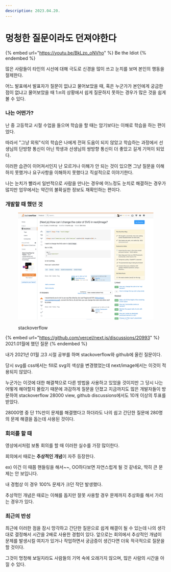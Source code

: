 ```yaml
---
description: 2023.04.20.
---
```


# 멍청한 질문이라도 던져야한다



{% embed url="https://youtu.be/BkLzo_oNVho" %}
Be the Idiot
{% endembed %}

많은 사람들이 타인의 시선에 대해 극도로 신경을 많이 쓰고 눈치를 보며 본인의 행동을 절제한다.

어느 발표에서 발표자가 질문이 없냐고 물어보았을 때, 혹은 누군가가 본인에게 궁금한 점이 없냐고 물어보았을 때 1:n의 상황에서 쉽게 질문하지 못하는 경우가 많은 것을 쉽게 볼 수 있다.



### 나는 어떤가?

난 중 고등학교 시절 수업을 들으며 학습을 할 때는 암기보다는 이해로 학습을 하는 편이었다.

따라서 "그냥 외워"식의 학습은 나에게 전혀 도움이 되지 않았고 학습하는 과정에서 선생님의 단방향 통신이 아닌 학생과 선생님의 쌍방향 통신이 더 좋았고 길게 기억이 되었다.



이러한 습관이 이어져서인지 난 모르거나 이해가 안 되는 것이 있으면 그냥 질문을 이해하지 못했거나 요구사항을 이해하지 못했다고 직설적으로 이야기한다.

나는 눈치가 빨라서 일반적으로 사람을 만나는 경우에 어느정도 눈치로 해결하는 경우가 많지만 업무에서는 약간의 불확실한 정보도 재확인하는 편이다.



### 개발할 때 했던 것

<figure><img src="../.gitbook/assets/image (2).png" alt=""><figcaption><p>stackoverflow</p></figcaption></figure>

{% embed url="https://github.com/vercel/next.js/discussions/20993" %}
2021.01월에 했던 질문
{% endembed %}

내가 2021년 01월 고3 시절 공부를 하며 stackoverflow와 github에 올린 질문이다.

당시 svg를 css에서는 fill로 svg의 색상을 변경했었는데 next/image에서는 이것이 적용되지 않았다.



누군가는 이것에 대한 해결책으로 다른 방법을 사용하고 있었을 것이지만 그 당시 나는 어떻게 해야할지 몰랐기 때문에 과감하게 질문을 던졌고 지금까지도 많은 개발자들이 방문하여 stackoverflow 28000 view, github discussions에서도 10개 이상의 투표를 받았다.



28000명 중 단 1%만이 문제를 해결했다고 하더라도 나의 쉽고 간단한 질문에 280명의 문제 해결을 돕는데 사용된 것이다.&#x20;



### 회의를 할 때

영상에서처럼 보통 회의를 할 때 이러한 실수를 가장 많이한다.

회의에서 때로는 **추상적인 개념**이 자주 등장한다.

ex) 이건 이 때쯤 핸들링을 해서\~\~, OO하다보면 자연스럽게 될 것 같네요, 딱히 큰 문제는 안 보입니다.



내 경험상 이 경우 100% 문제가 크던 작던 발생했다.

추상적인 개념은 때로는 이해를 돕지만 잘못 사용할 경우 문제까지 추상화를 해서 가리는 경우가 있다.



### 최근의 반성

최근에 이러한 점을 잠시 망각하고 간단한 질문으로 쉽게 해결이 될 수 있는데 나의 생각대로 결정해서 시간을 2배로 사용한 경험이 있다. 앞으로는 회의에서 추상적인 개념이 문제를 발생시킬 여지가 있거나 작업하면서 궁금증이 생긴다면 더욱 적극적으로 질문을 할 것이다.

그것이 멍청해 보일지라도 사람들의 기억 속에 오래가지 않으며, 많은 사람의 시간을 아낄 수 있다.
